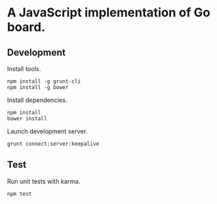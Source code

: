 # A JavaScript implementation of Go board.

## Development

Install tools.

```
npm install -g grunt-cli
npm install -g bower
```

Install dependencies.

```
npm install
bower install
```

Launch development server.

```
grunt connect:server:keepalive
```

## Test

Run unit tests with karma.

```
npm test
```
